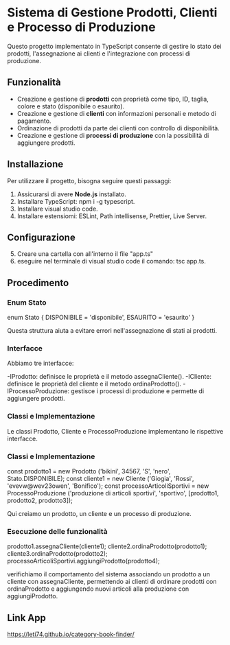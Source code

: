 # Sistema di Gestione Prodotti, Clienti e Processo di Produzione

Questo progetto implementato in TypeScript consente di gestire lo stato dei prodotti, l'assegnazione ai clienti e l'integrazione con processi di produzione.

## Funzionalità

- Creazione e gestione di **prodotti** con proprietà come tipo, ID, taglia, colore e stato (disponibile o esaurito).
- Creazione e gestione di **clienti** con informazioni personali e metodo di pagamento.
- Ordinazione di prodotti da parte dei clienti con controllo di disponibilità.
- Creazione e gestione di **processi di produzione** con la possibilità di aggiungere prodotti.

## Installazione

Per utilizzare il progetto, bisogna seguire questi passaggi:

1. Assicurarsi di avere **Node.js** installato.
2. Installare TypeScript: npm i -g typescript.
3. Installare visual studio code.
4. Installare estensiomi: ESLint, Path intellisense, Prettier, Live Server.

## Configurazione

5. Creare una cartella con all'interno il file "app.ts"
6. eseguire nel terminale di visual studio code il comando: tsc app.ts.

## Procedimento

### **Enum Stato**

enum Stato {
DISPONIBILE = 'disponibile',
ESAURITO = 'esaurito'
}

Questa struttura aiuta a evitare errori nell'assegnazione di stati ai prodotti.

### **Interfacce**

Abbiamo tre interfacce:

-IProdotto: definisce le proprietà e il metodo assegnaCliente().
-ICliente: definisce le proprietà del cliente e il metodo ordinaProdotto().
-IProcessoProduzione: gestisce i processi di produzione e permette di aggiungere prodotti.

### **Classi e Implementazione**

Le classi Prodotto, Cliente e ProcessoProduzione implementano le rispettive interfacce.

### **Classi e Implementazione**

const prodotto1 = new Prodotto ('bikini', 34567, 'S', 'nero', Stato.DISPONIBILE);
const cliente1 = new Cliente ('Giogia', 'Rossi', 'evevw@wev23owen', 'Bonifico');
const processoArticoliSportivi = new ProcessoProduzione ('produzione di articoli sportivi', 'sportivo', [prodotto1, prodotto2, prodotto3]);

Qui creiamo un prodotto, un cliente e un processo di produzione.

### **Esecuzione delle funzionalità**

prodotto1.assegnaCliente(cliente1);
cliente2.ordinaProdotto(prodotto1);
cliente3.ordinaProdotto(prodotto2);
processoArticoliSportivi.aggiungiProdotto(prodotto4);

verifichiamo il comportamento del sistema associando un prodotto a un cliente con assegnaCliente, permettendo ai clienti di ordinare prodotti con ordinaProdotto e aggiungendo nuovi articoli alla produzione con aggiungiProdotto.

## Link App

https://leti74.github.io/category-book-finder/
